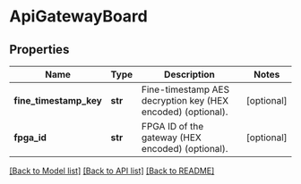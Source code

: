 # ApiGatewayBoard

## Properties
Name | Type | Description | Notes
------------ | ------------- | ------------- | -------------
**fine_timestamp_key** | **str** | Fine-timestamp AES decryption key (HEX encoded) (optional). | [optional] 
**fpga_id** | **str** | FPGA ID of the gateway (HEX encoded) (optional). | [optional] 

[[Back to Model list]](../README.md#documentation-for-models) [[Back to API list]](../README.md#documentation-for-api-endpoints) [[Back to README]](../README.md)


